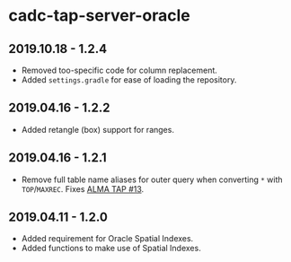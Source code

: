 # cadc-tap-server-oracle

## 2019.10.18 - 1.2.4

  * Removed too-specific code for column replacement.
  * Added `settings.gradle` for ease of loading the repository.

## 2019.04.16 - 1.2.2

  * Added retangle (box) support for ranges.

## 2019.04.16 - 1.2.1

  * Remove full table name aliases for outer query when converting `*` with `TOP`/`MAXREC`.  Fixes [ALMA TAP #13](https://github.com/opencadc/alma-tap/issues/13). 

## 2019.04.11 - 1.2.0


  * Added requirement for Oracle Spatial Indexes.
  * Added functions to make use of Spatial Indexes.

